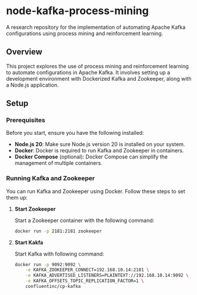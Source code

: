 # node-kafka-process-mining

A research repository for the implementation of automating Apache Kafka configurations using process mining and reinforcement learning.

## Overview

This project explores the use of process mining and reinforcement learning to automate configurations in Apache Kafka. It involves setting up a development environment with Dockerized Kafka and Zookeeper, along with a Node.js application.

## Setup

### Prerequisites

Before you start, ensure you have the following installed:

- **Node.js 20**: Make sure Node.js version 20 is installed on your system.
- **Docker**: Docker is required to run Kafka and Zookeeper in containers.
- **Docker Compose** (optional): Docker Compose can simplify the management of multiple containers.

### Running Kafka and Zookeeper

You can run Kafka and Zookeeper using Docker. Follow these steps to set them up:

1. **Start Zookeeper**

   Start a Zookeeper container with the following command:

   ```sh
   docker run -p 2181:2181 zookeeper

2. **Start Kakfa**

    Start Kafka with following command:

    ```sh
    docker run -p 9092:9092 \
        -e KAFKA_ZOOKEEPER_CONNECT=192.168.10.14:2181 \
        -e KAFKA_ADVERTISED_LISTENERS=PLAINTEXT://192.168.10.14:9092 \
        -e KAFKA_OFFSETS_TOPIC_REPLICATION_FACTOR=1 \
        confluentinc/cp-kafka
